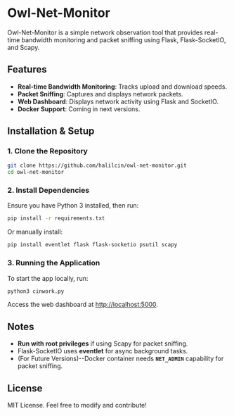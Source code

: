 # Owl-Net-Monitor

Owl-Net-Monitor is a simple network observation tool that provides real-time bandwidth monitoring and packet sniffing using Flask, Flask-SocketIO, and Scapy.

## Features
- **Real-time Bandwidth Monitoring**: Tracks upload and download speeds.
- **Packet Sniffing**: Captures and displays network packets.
- **Web Dashboard**: Displays network activity using Flask and SocketIO.
- **Docker Support**: Coming in next versions.

## Installation & Setup

### 1. Clone the Repository
```bash
git clone https://github.com/halilcin/owl-net-monitor.git
cd owl-net-monitor
```

### 2. Install Dependencies
Ensure you have Python 3 installed, then run:
```bash
pip install -r requirements.txt
```
Or manually install:
```bash
pip install eventlet flask flask-socketio psutil scapy
```

### 3. Running the Application
To start the app locally, run:
```bash
python3 cinwork.py
```
Access the web dashboard at [http://localhost:5000](http://localhost:5000).


## Notes
- **Run with root privileges** if using Scapy for packet sniffing.
- Flask-SocketIO uses **eventlet** for async background tasks.
- (For Future Versions)--Docker container needs **`NET_ADMIN`** capability for packet sniffing.

## License
MIT License. Feel free to modify and contribute!


